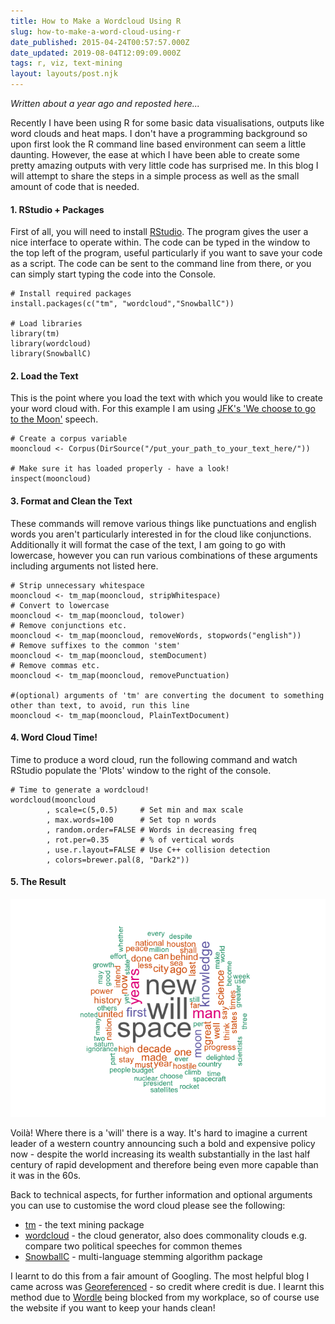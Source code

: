```yaml
---
title: How to Make a Wordcloud Using R
slug: how-to-make-a-word-cloud-using-r
date_published: 2015-04-24T00:57:57.000Z
date_updated: 2019-08-04T12:09:09.000Z
tags: r, viz, text-mining
layout: layouts/post.njk
---
```


*Written about a year ago and reposted here...*

Recently I have been using R for some basic data visualisations, outputs like word clouds and heat maps. I don't have a programming background so upon first look the R command line based environment can seem a little daunting. However, the ease at which I have been able to create some pretty amazing outputs with very little code has surprised me. In this blog I will attempt to share the steps in a simple process as well as the small amount of code that is needed.

#### 1. RStudio + Packages

First of all, you will need to install [RStudio](http://cran.rstudio.com/). The program gives the user a nice interface to operate within. The code can be typed in the window to the top left of the program, useful particularly if you want to save your code as a script. The code can be sent to the command line from there, or you can simply start typing the code into the Console.

    # Install required packages
    install.packages(c("tm", "wordcloud","SnowballC"))
    
    # Load libraries
    library(tm)
    library(wordcloud)
    library(SnowballC)
    

#### 2. Load the Text

This is the point where you load the text with which you would like to create your word cloud with. For this example I am using [JFK's 'We choose to go to the Moon'](http://en.wikipedia.org/wiki/We_choose_to_go_to_the_Moon) speech.

    # Create a corpus variable
    mooncloud <- Corpus(DirSource("/put_your_path_to_your_text_here/"))
     
    # Make sure it has loaded properly - have a look!
    inspect(mooncloud)
    

#### 3. Format and Clean the Text

These commands will remove various things like punctuations and english words you aren't particularly interested in for the cloud like conjunctions. Additionally it will format the case of the text, I am going to go with lowercase, however you can run various combinations of these arguments including arguments not listed here.

    # Strip unnecessary whitespace
    mooncloud <- tm_map(mooncloud, stripWhitespace)
    # Convert to lowercase
    mooncloud <- tm_map(mooncloud, tolower)
    # Remove conjunctions etc.
    mooncloud <- tm_map(mooncloud, removeWords, stopwords("english")) 
    # Remove suffixes to the common 'stem'
    mooncloud <- tm_map(mooncloud, stemDocument)
    # Remove commas etc.
    mooncloud <- tm_map(mooncloud, removePunctuation)
     
    #(optional) arguments of 'tm' are converting the document to something other than text, to avoid, run this line
    mooncloud <- tm_map(mooncloud, PlainTextDocument)
    

#### 4. Word Cloud Time!

Time to produce a word cloud, run the following command and watch RStudio populate the 'Plots' window to the right of the console.

    # Time to generate a wordcloud!
    wordcloud(mooncloud
            , scale=c(5,0.5)     # Set min and max scale
            , max.words=100      # Set top n words
            , random.order=FALSE # Words in decreasing freq
            , rot.per=0.35       # % of vertical words
            , use.r.layout=FALSE # Use C++ collision detection
            , colors=brewer.pal(8, "Dark2"))
    

#### 5. The Result

![moon-speech-wordcloud](/content/images/2015/04/mooncloud.png)

Voilà! Where there is a 'will' there is a way. It's hard to imagine a current leader of a western country announcing such a bold and expensive policy now - despite the world increasing its wealth substantially in the last  half century of rapid development and therefore being even more capable than it was in the 60s.

Back to technical aspects, for further information and optional arguments you can use to customise the word cloud please see the following:

- [tm](http://cran.r-project.org/web/packages/tm/vignettes/tm.pdf) - the text mining package
- [wordcloud](http://cran.r-project.org/web/packages/wordcloud/wordcloud.pdf) - the cloud generator, also does commonality clouds e.g. compare two political speeches for common themes
- [SnowballC](http://cran.r-project.org/web/packages/SnowballC/SnowballC.pdf) - multi-language stemming algorithm package

I learnt to do this from a fair amount of Googling. The most helpful blog I came across was [Georeferenced](https://georeferenced.wordpress.com/2013/01/15/rwordcloud/) - so credit where credit is due. I learnt this method due to [Wordle](http://www.wordle.net/) being blocked from my workplace, so of course use the website if you want to keep your hands clean!
